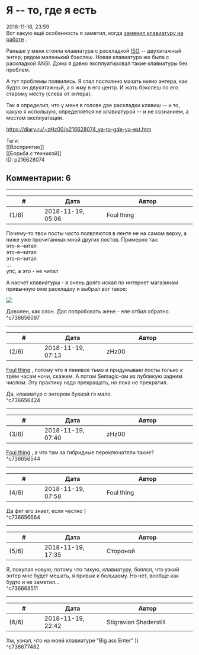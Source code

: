 Я -- то, где я есть
===================

  
2018-11-18, 23:59  
 Вот какую ещё особенность я заметил, когда  [заменил клавиатуру на работе](Полгода%20с%20механической%20клавиатурой)  .   
   
 Раньше у меня стояла клавиатура с раскладкой  [ISO](https://geekboards.ru/page/keyboard_formats)  -- двухэтажный энтер, рядом маленький бэкслеш. Новая клавиатура же была с раскладкой ANSI. Дома я давно эксплуатировал такие клавиатуры без проблем.   
   
 А тут проблемы появились. Я стал постоянно мазать мимо энтера, как будто он двухэтажный, а я жму в его центр. И жать бэкслеш по его старому месту (слева от энтера).   
   
 Так я определил, что у меня в голове две раскладки клавиш -- и то, какую я использую, определяется не клавиатурой -- и не сознанием, а местом эксплуатации.   
  
<https://diary.ru/~zHz00/p216628074_ya-to-gde-ya-est.htm>  
  
Теги:  
[[Восприятие]]  
[[Борьба с техникой]]  
ID: p216628074  


Комментарии: 6
--------------

  


---



|         #         |              Дата              |                     Автор                     |           ID           |
| --- | --- | --- | --- |
| (1/6) | 2018-11-19, 05:06 | Foul thing | c736656097 |

  
 Почему-то твои посты часто появляются в ленте не на самом верху, а ниже уже прочитанных мной других постов. Примерно так:   
 это-я-читал   
 это-я-читал   
 это-я-читал   
 ...   
 упс, а это - не читал   
   
 А насчет клавиатуры - я очень долго искал по интернет магазинам привычную мне раскладку и выбрал вот такое:   
   
 ![](https://c1.neweggimages.com/NeweggImage/ProductImageCompressAll1280/23-692-003-01.jpg)   
   
 Доволен, как слон. Дал попробовать жене - еле отбил обратно.   
 ^c736656097

---



|         #         |              Дата              |                     Автор                     |           ID           |
| --- | --- | --- | --- |
| (2/6) | 2018-11-19, 07:13 | zHz00 | c736656424 |

  
  [Foul thing](http://foulthing.diary.ru "Temporary Internet Flies")  , потому что я ленивое тьмо и придумываю посты только к трём часам ночи, скажем. А потом Semagic-ом их публикую задним числом. Эту практику надо прекращать, но пока не прекратил.   
   
 Да, клавиатур с энтером буквой гэ мало.   
 ^c736656424

---



|         #         |              Дата              |                     Автор                     |           ID           |
| --- | --- | --- | --- |
| (3/6) | 2018-11-19, 07:40 | zHz00 | c736656544 |

  
  [Foul thing](http://foulthing.diary.ru "Temporary Internet Flies")  , а что там за гибридные переключатели такие?   
 ^c736656544

---



|         #         |              Дата              |                     Автор                     |           ID           |
| --- | --- | --- | --- |
| (4/6) | 2018-11-19, 07:58 | Foul thing | c736656664 |

  
 Да фиг его знает, если честно )   
 ^c736656664

---



|         #         |              Дата              |                     Автор                     |           ID           |
| --- | --- | --- | --- |
| (5/6) | 2018-11-19, 17:35 | Стороной | c736668511 |

  
 Я, покупая новую, потому что тихую, клавиатуру, боялся, что узкий энтер мне будет мешать, я привык к большому. Но нет, вообще как будто и не заметил...   
 ^c736668511

---



|         #         |              Дата              |                     Автор                     |           ID           |
| --- | --- | --- | --- |
| (6/6) | 2018-11-19, 22:42 | Stigravian Shaderstill | c736677482 |

  
 Хм, узнал, что на моей клавиатуре "Big ass Enter" ))   
 ^c736677482
